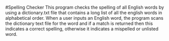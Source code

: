 #Spelling Checker
This program checks the spelling of all English words by using a dictionary.txt file that contains a long list of all the english words in alphabetical order. When a user inputs an English word, the program scans the dictionary text file for the word and if a match is returned then this indicates a correct spelling, otherwise it indicates a mispelled or unlisted word.
